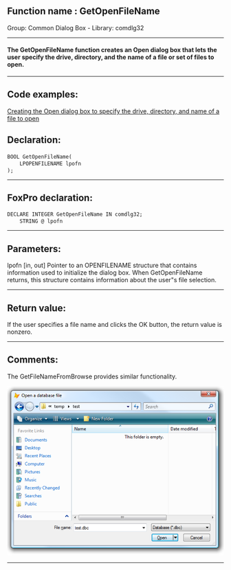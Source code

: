 
## Function name : GetOpenFileName
Group: Common Dialog Box - Library: comdlg32    
***  


#### The GetOpenFileName function creates an Open dialog box that lets the user specify the drive, directory, and the name of a file or set of files to open.
***  


## Code examples:
[Creating the Open dialog box to specify the drive, directory, and name of a file to open](../../samples/sample_363.md)  

## Declaration:
```foxpro  
BOOL GetOpenFileName(
	LPOPENFILENAME lpofn
);  
```  
***  


## FoxPro declaration:
```foxpro  
DECLARE INTEGER GetOpenFileName IN comdlg32;
	STRING @ lpofn  
```  
***  


## Parameters:
lpofn
[in, out] Pointer to an OPENFILENAME structure that contains information used to initialize the dialog box. When GetOpenFileName returns, this structure contains information about the user"s file selection.   
***  


## Return value:
If the user specifies a file name and clicks the OK button, the return value is nonzero.  
***  


## Comments:
The GetFileNameFromBrowse provides similar functionality.  
  
<img src="images/getopenfilename.png" width=570>  
  
***  

